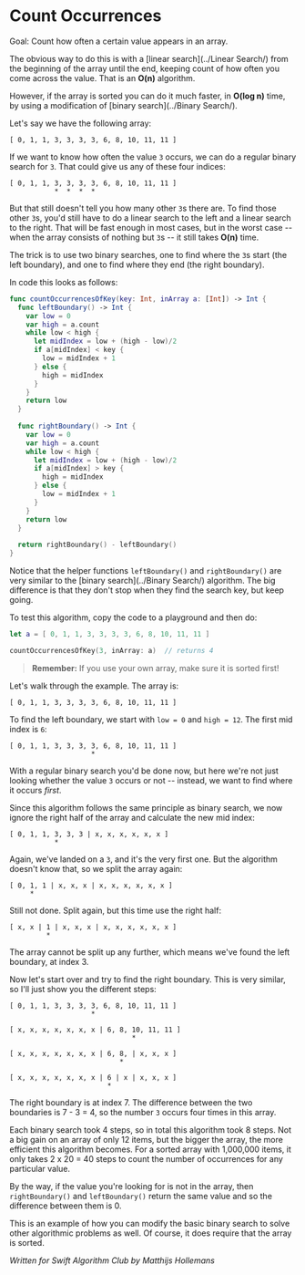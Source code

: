 # Count Occurrences

Goal: Count how often a certain value appears in an array.

The obvious way to do this is with a [linear search](../Linear Search/) from the beginning of the array until the end, keeping count of how often you come across the value. That is an **O(n)** algorithm.

However, if the array is sorted you can do it much faster, in **O(log n)** time, by using a modification of [binary search](../Binary Search/).

Let's say we have the following array:

	[ 0, 1, 1, 3, 3, 3, 3, 6, 8, 10, 11, 11 ]

If we want to know how often the value `3` occurs, we can do a regular binary search for `3`. That could give us any of these four indices:

	[ 0, 1, 1, 3, 3, 3, 3, 6, 8, 10, 11, 11 ]
	           *  *  *  *

But that still doesn't tell you how many other `3`s there are. To find those other `3`s, you'd still have to do a linear search to the left and a linear search to the right. That will be fast enough in most cases, but in the worst case -- when the array consists of nothing but `3`s -- it still takes **O(n)** time.

The trick is to use two binary searches, one to find where the `3`s start (the left boundary), and one to find where they end (the right boundary).

In code this looks as follows:

```swift
func countOccurrencesOfKey(key: Int, inArray a: [Int]) -> Int {
  func leftBoundary() -> Int {
    var low = 0
    var high = a.count
    while low < high {
      let midIndex = low + (high - low)/2
      if a[midIndex] < key {
        low = midIndex + 1
      } else {
        high = midIndex
      }
    }
    return low
  }
  
  func rightBoundary() -> Int {
    var low = 0
    var high = a.count
    while low < high {
      let midIndex = low + (high - low)/2
      if a[midIndex] > key {
        high = midIndex
      } else {
        low = midIndex + 1
      }
    }
    return low
  }
  
  return rightBoundary() - leftBoundary()
}
```

Notice that the helper functions `leftBoundary()` and `rightBoundary()` are very similar to the [binary search](../Binary Search/) algorithm. The big difference is that they don't stop when they find the search key, but keep going.

To test this algorithm, copy the code to a playground and then do:

```swift
let a = [ 0, 1, 1, 3, 3, 3, 3, 6, 8, 10, 11, 11 ]

countOccurrencesOfKey(3, inArray: a)  // returns 4
```

> **Remember:** If you use your own array, make sure it is sorted first!

Let's walk through the example. The array is:

	[ 0, 1, 1, 3, 3, 3, 3, 6, 8, 10, 11, 11 ]

To find the left boundary, we start with `low = 0` and `high = 12`. The first mid index is `6`:

	[ 0, 1, 1, 3, 3, 3, 3, 6, 8, 10, 11, 11 ]
	                    *

With a regular binary search you'd be done now, but here we're not just looking whether the value `3` occurs or not -- instead, we want to find where it occurs *first*.

Since this algorithm follows the same principle as binary search, we now ignore the right half of the array and calculate the new mid index:

	[ 0, 1, 1, 3, 3, 3 | x, x, x, x, x, x ]
	           *

Again, we've landed on a `3`, and it's the very first one. But the algorithm doesn't know that, so we split the array again:

	[ 0, 1, 1 | x, x, x | x, x, x, x, x, x ]
	     *

Still not done. Split again, but this time use the right half:

	[ x, x | 1 | x, x, x | x, x, x, x, x, x ]
	         *

The array cannot be split up any further, which means we've found the left boundary, at index 3.

Now let's start over and try to find the right boundary. This is very similar, so I'll just show you the different steps:

	[ 0, 1, 1, 3, 3, 3, 3, 6, 8, 10, 11, 11 ]
	                    *

	[ x, x, x, x, x, x, x | 6, 8, 10, 11, 11 ]
	                              *

	[ x, x, x, x, x, x, x | 6, 8, | x, x, x ]
	                           *

	[ x, x, x, x, x, x, x | 6 | x | x, x, x ]
	                        *

The right boundary is at index 7. The difference between the two boundaries is 7 - 3 = 4, so the number `3` occurs four times in this array.

Each binary search took 4 steps, so in total this algorithm took 8 steps. Not a big gain on an array of only 12 items, but the bigger the array, the more efficient this algorithm becomes. For a sorted array with 1,000,000 items, it only takes 2 x 20 = 40 steps to count the number of occurrences for any particular value.

By the way, if the value you're looking for is not in the array, then `rightBoundary()` and `leftBoundary()` return the same value and so the difference between them is 0.

This is an example of how you can modify the basic binary search to solve other algorithmic problems as well. Of course, it does require that the array is sorted.

*Written for Swift Algorithm Club by Matthijs Hollemans*
